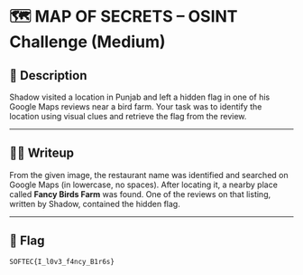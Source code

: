 
# 🗺️ MAP OF SECRETS – OSINT Challenge (Medium)

## 📝 Description

Shadow visited a location in Punjab and left a hidden flag in one of his Google Maps reviews near a bird farm. Your task was to identify the location using visual clues and retrieve the flag from the review.

---

## 🕵️‍♂️ Writeup

From the given image, the restaurant name was identified and searched on Google Maps (in lowercase, no spaces). After locating it, a nearby place called **Fancy Birds Farm** was found. One of the reviews on that listing, written by Shadow, contained the hidden flag.

---

## 🏁 Flag

```
SOFTEC{I_l0v3_f4ncy_B1r6s}
```

